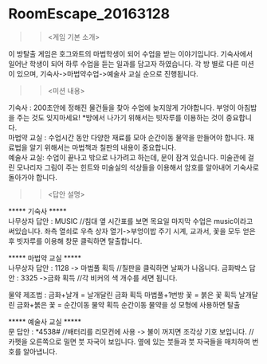 # RoomEscape_20163128


>><게임 기본 소개>

이 방탈출 게임은 호그와트의 마법학생이 되어 수업을 받는 이야기입니다. 기숙사에서 일어난 학생이 되어 하루 수업을 듣는 일과를 담고자 하였습니다. 각 방 별로 다른 미션이 있으며, 기숙사->마법약수업->예술사 교실 순으로 진행됩니다.


>><미션 내용>

기숙사 : 200초안에 정해진 물건들을 찾아 수업에 늦지않게 가야합니다. 부엉이 아침밥을 주는 것도 잊지마세요!
	  *방에서 나가기 위해서는 빗자루를 이용하는 것이 중요합니다.
      \
마법약 교실 : 수업시간 동안 다양한 재료를 모아 순간이동 물약을 만들어야 합니다. 
	     재료법을 알기 위해서는 마법책과 칠판의 내용이 중요합니다. 
         \
예술사 교실: 수업이 끝나고 밖으로 나가려고 하는데, 문이 잠겨 있습니다. 
	    미술관에 걸린 모나리자 그림이 주는 힌트와 미술실의 석상들을 이용해서 암호를 알아내어 기숙사로 돌아가야 합니다.




>><답안 설명>

***** 기숙사 ***** \
나무상자 답안 : MUSIC     //침대 옆 시간표를 보면 목요일 마지막 수업은 music이라고 써있습니다.
좌측 열쇠로 우측 상자 열기->부엉이밥 주기
시계, 교과서, 꽃을 모두 얻은 후 빗자루를 이용해 창문 클릭하면 탈출합니다.


***** 마법약 교실 ***** \
나무상자 답안 : 1128 -> 마법풀 획득    //칠판을 클릭하면 날짜가 나옵니다.
금화박스 답안 : 3325 ->금화 획득  //각 비커의 색 개수를 세면 됩니다.

물약 제조법 : 
금화+날개 = 날개달린 금화 획득 
마법풀+1번방 꽃 = 붉은 꽃 획득
날개달린 금화+붉은 꽃 = 순간이동 물약 획득
순간이동 물약을 성 모형에 사용하면 탈출


***** 예술사 교실 ***** \
문 답안 : *4538#    //배터리를 리모컨에 사용 -> 불이 꺼지면 조각상 기호 보입니다.
		//카펫을 오른쪽으로 밀면 붓 자국이 보입니다. 옆에 있는 붓들과 붓 자국들을 매치하여 번호를 알아냅니다.
